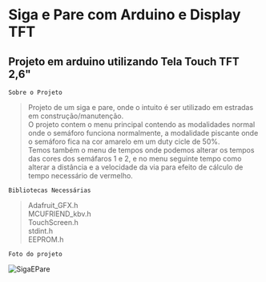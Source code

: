 # Siga e Pare com Arduino e Display TFT

## Projeto em arduino utilizando Tela Touch TFT 2,6"

```
Sobre o Projeto
```
> Projeto de um siga e pare, onde o intuito é ser utilizado em estradas em construção/manutenção. <br>
> O projeto contem o menu principal contendo as modalidades normal onde o semáforo funciona normalmente, a modalidade piscante onde o semáforo fica na cor amarelo em um duty cicle de 50%. <br>
> Temos também o menu de tempos onde podemos alterar os tempos das cores dos semáfaros 1 e 2, e no menu seguinte tempo como alterar a distância e a velocidade da via para efeito de cálculo de tempo necessário de vermelho.



```
Bibliotecas Necessárias
```


> Adafruit_GFX.h <br>
> MCUFRIEND_kbv.h <br>
> TouchScreen.h <br>
> stdint.h <br>
> EEPROM.h <br>

```
Foto do projeto
```
![SigaEPare](https://user-images.githubusercontent.com/109484198/183774947-8963abd3-7715-4678-a13b-6e0ea99186ea.jpeg)

